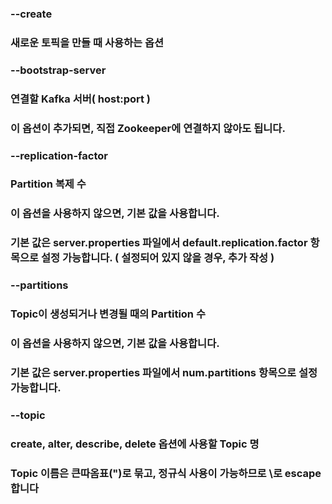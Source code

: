 ### --create
### 새로운 토픽을 만들 때 사용하는 옵션
### --bootstrap-server
### 연결할 Kafka 서버( host:port )
### 이 옵션이 추가되면, 직접 Zookeeper에 연결하지 않아도 됩니다.
### --replication-factor
### Partition 복제 수
### 이 옵션을 사용하지 않으면, 기본 값을 사용합니다.
### 기본 값은 server.properties 파일에서 default.replication.factor 항목으로 설정 가능합니다. ( 설정되어 있지 않을 경우, 추가 작성 )
### --partitions
### Topic이 생성되거나 변경될 때의 Partition 수
### 이 옵션을 사용하지 않으면, 기본 값을 사용합니다.
### 기본 값은 server.properties 파일에서 num.partitions 항목으로 설정 가능합니다.
### --topic
### create, alter, describe, delete 옵션에 사용할 Topic 명
### Topic 이름은 큰따옴표(")로 묶고, 정규식 사용이 가능하므로 \로 escape 합니다
